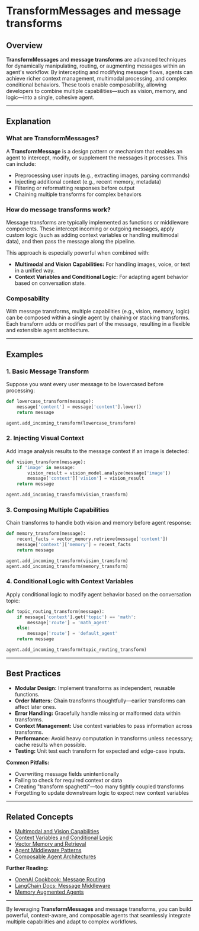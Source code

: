 # TransformMessages and message transforms

## Overview

**TransformMessages** and **message transforms** are advanced techniques for dynamically manipulating, routing, or augmenting messages within an agent's workflow. By intercepting and modifying message flows, agents can achieve richer context management, multimodal processing, and complex conditional behaviors. These tools enable composability, allowing developers to combine multiple capabilities—such as vision, memory, and logic—into a single, cohesive agent.

---

## Explanation

### What are TransformMessages?

A **TransformMessage** is a design pattern or mechanism that enables an agent to intercept, modify, or supplement the messages it processes. This can include:

- Preprocessing user inputs (e.g., extracting images, parsing commands)
- Injecting additional context (e.g., recent memory, metadata)
- Filtering or reformatting responses before output
- Chaining multiple transforms for complex behaviors

### How do message transforms work?

Message transforms are typically implemented as functions or middleware components. These intercept incoming or outgoing messages, apply custom logic (such as adding context variables or handling multimodal data), and then pass the message along the pipeline.

This approach is especially powerful when combined with:

- **Multimodal and Vision Capabilities:** For handling images, voice, or text in a unified way.
- **Context Variables and Conditional Logic:** For adapting agent behavior based on conversation state.

### Composability

With message transforms, multiple capabilities (e.g., vision, memory, logic) can be composed within a single agent by chaining or stacking transforms. Each transform adds or modifies part of the message, resulting in a flexible and extensible agent architecture.

---

## Examples

### 1. Basic Message Transform

Suppose you want every user message to be lowercased before processing:

```python
def lowercase_transform(message):
    message['content'] = message['content'].lower()
    return message

agent.add_incoming_transform(lowercase_transform)
```

### 2. Injecting Visual Context

Add image analysis results to the message context if an image is detected:

```python
def vision_transform(message):
    if 'image' in message:
        vision_result = vision_model.analyze(message['image'])
        message['context']['vision'] = vision_result
    return message

agent.add_incoming_transform(vision_transform)
```

### 3. Composing Multiple Capabilities

Chain transforms to handle both vision and memory before agent response:

```python
def memory_transform(message):
    recent_facts = vector_memory.retrieve(message['content'])
    message['context']['memory'] = recent_facts
    return message

agent.add_incoming_transform(vision_transform)
agent.add_incoming_transform(memory_transform)
```

### 4. Conditional Logic with Context Variables

Apply conditional logic to modify agent behavior based on the conversation topic:

```python
def topic_routing_transform(message):
    if message['context'].get('topic') == 'math':
        message['route'] = 'math_agent'
    else:
        message['route'] = 'default_agent'
    return message

agent.add_incoming_transform(topic_routing_transform)
```

---

## Best Practices

- **Modular Design:** Implement transforms as independent, reusable functions.
- **Order Matters:** Chain transforms thoughtfully—earlier transforms can affect later ones.
- **Error Handling:** Gracefully handle missing or malformed data within transforms.
- **Context Management:** Use context variables to pass information across transforms.
- **Performance:** Avoid heavy computation in transforms unless necessary; cache results when possible.
- **Testing:** Unit test each transform for expected and edge-case inputs.

**Common Pitfalls:**

- Overwriting message fields unintentionally
- Failing to check for required context or data
- Creating "transform spaghetti"—too many tightly coupled transforms
- Forgetting to update downstream logic to expect new context variables

---

## Related Concepts

- [Multimodal and Vision Capabilities](./multimodal-vision.md)
- [Context Variables and Conditional Logic](./context-variables.md)
- [Vector Memory and Retrieval](./vector-memory.md)
- [Agent Middleware Patterns](./middleware-patterns.md)
- [Composable Agent Architectures](./agent-composability.md)

**Further Reading:**

- [OpenAI Cookbook: Message Routing](https://cookbook.openai.com/examples/message_routing)
- [LangChain Docs: Message Middleware](https://python.langchain.com/docs/modules/agents/middleware)
- [Memory Augmented Agents](https://arxiv.org/abs/2304.03442)

---

By leveraging **TransformMessages** and message transforms, you can build powerful, context-aware, and composable agents that seamlessly integrate multiple capabilities and adapt to complex workflows.